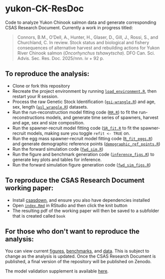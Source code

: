# yukon-CK-ResDoc
Code to analyze Yukon Chinook salmon data and generate corresponding CSAS Research Document. Currently a work in progress titled:
> Connors, B.M., O’Dell, A., Hunter, H., Glaser, D., Gill, J., Rossi, S., and Churchland, C. In review. Stock status and biological and fishery consequences of alternative harvest and rebuilding actions for Yukon River Chinook salmon (*Oncorhynchus tshawytscha*). DFO Can. Sci. Advis. Sec. Res. Doc. 2025/nnn. iv + 92 p.


## To reproduce the analysis:
 - Clone or fork this repository
 - Recreate the project environment by running [`load_environment.R`](https://github.com/Pacific-salmon-assess/yukon-CK-ResDoc/blob/main/analysis/R/load_environment.R), then restart your R session.
 - Process the raw Genetic Stock Identification ([`gsi-wrangle.R`](https://github.com/Pacific-salmon-assess/yukon-CK-ResDoc/blob/main/analysis/R/gsi-wrangle.R)) and age, sex, length ([`asl_wrangle.R`](https://github.com/Pacific-salmon-assess/yukon-CK-ResDoc/blob/main/analysis/R/asl_wrangle.R)) datasets.
 - Run the run-reconstruction model fitting code ([`RR.R`](https://github.com/Pacific-salmon-assess/yukon-CK-ResDoc/blob/main/analysis/R/run-reconstructions/RR.R)) to fit the run-reconstructions models, and generate time series of spawners, harvest and age, sex and size composition.
 - Run the spawner-recruit model fitting code ([`SR_fit.R`](https://github.com/Pacific-salmon-assess/yukon-CK-ResDoc/blob/main/analysis/R/SR_fit.R) to fit the spawner-recruit models, making sure you toggle `refit <- TRUE` on.
 - Run the egg mass spawner-recruit model fitting code ([`R_fit_eggs.R`](https://github.com/Pacific-salmon-assess/yukon-CK-ResDoc/blob/732b656ca908b2be3552e173b73f537cb82ef376/analysis/R/SR_fit_eggs.R)) and generate demographic reference points ([`demographic_ref_points.R`](https://github.com/Pacific-salmon-assess/yukon-CK-ResDoc/blob/732b656ca908b2be3552e173b73f537cb82ef376/analysis/R/demographic_ref_points.R))
 - Run the forward simulation code ([`fwd_sim.R`](https://github.com/Pacific-salmon-assess/yukon-CK-ResDoc/blob/main/analysis/R/fwd_sim.R))
 - Run the figure and benchmark generation code ([`inference_figs.R`](https://github.com/Pacific-salmon-assess/yukon-CK-ResDoc/blob/main/analysis/R/inference_figs.R)) to generate key plots and tables for inference.
 - Run the forward simulation figure generation code ([`fwd_sim_figs.R`](https://github.com/Pacific-salmon-assess/yukon-CK-ResDoc/blob/main/analysis/R/fwd_sim_figs.R))

## To reproduce the CSAS Research Document working paper:
 - Install [csasdown](https://github.com/pbs-assess/csasdown), and ensure you also have dependencies installed
 - Open [`index.Rmd`](https://github.com/Pacific-salmon-assess/yukon-CK-ResDoc/tree/main/csasdown) in RStudio and then click the knit button
 - The resulting pdf of the working paper will then be saved to a subfolder that is created called `book` 

## For those who don't want to reproduce the analysis:  
You can view current [figures](https://github.com/Pacific-salmon-assess/yukon-CK-ResDoc/tree/main/analysis/plots), [benchmarks](https://github.com/Pacific-salmon-assess/yukon-CK-ResDoc/blob/main/analysis/data/generated/bench_par_table.csv), and [data](https://github.com/Pacific-salmon-assess/yukon-CK-ResDoc/tree/main/analysis/data/raw). This is subject to change as the analysis is updated. Once the CSAS Research Document is published, a final version of the repository will be published on Zenodo.

The model validation supplement is available [here](https://pacific-salmon-assess.github.io/yukon-CK-ResDoc/analysis/R/SR-diagnostics.html). 
